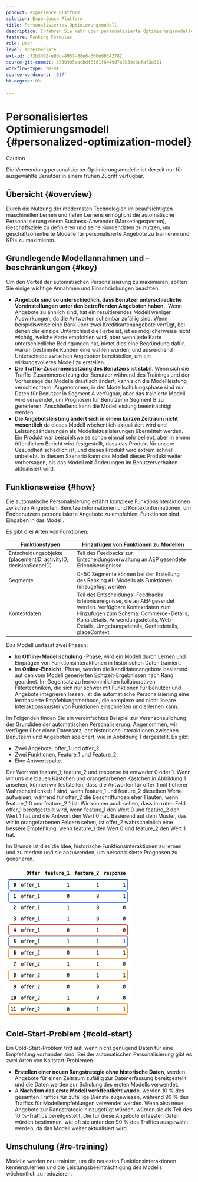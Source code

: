 ```yaml
---
product: experience platform
solution: Experience Platform
title: Personalisiertes Optimierungsmodell
description: Erfahren Sie mehr über personalisierte Optimierungsmodelle
feature: Ranking Formulas
role: User
level: Intermediate
exl-id: c73b3092-e96d-4957-88e6-500e99542782
source-git-commit: c530905eacbdf6161f6449d7a0b39c8afaf3a321
workflow-type: tm+mt
source-wordcount: '817'
ht-degree: 0%

---
```


# Personalisiertes Optimierungsmodell {#personalized-optimization-model}

>[!CAUTION]
>
>Die Verwendung personalisierter Optimierungsmodelle ist derzeit nur für ausgewählte Benutzer in einem frühen Zugriff verfügbar.

## Übersicht {#overview}

Durch die Nutzung der modernsten Technologien im beaufsichtigten maschinellen Lernen und tiefen Lernens ermöglicht die automatische Personalisierung einem Business-Anwender (Marketingexperten), Geschäftsziele zu definieren und seine Kundendaten zu nutzen, um geschäftsorientierte Modelle für personalisierte Angebote zu trainieren und KPIs zu maximieren.

## Grundlegende Modellannahmen und -beschränkungen {#key}

Um den Vorteil der automatischen Personalisierung zu maximieren, sollten Sie einige wichtige Annahmen und Einschränkungen beachten.

* **Angebote sind so unterschiedlich, dass Benutzer unterschiedliche Voreinstellungen unter den betreffenden Angeboten haben.**. Wenn Angebote zu ähnlich sind, hat ein resultierendes Modell weniger Auswirkungen, da die Antworten scheinbar zufällig sind.
Wenn beispielsweise eine Bank über zwei Kreditkartenangebote verfügt, bei denen der einzige Unterschied die Farbe ist, ist es möglicherweise nicht wichtig, welche Karte empfohlen wird, aber wenn jede Karte unterschiedliche Bedingungen hat, bietet dies eine Begründung dafür, warum bestimmte Kunden eine wählen würden, und ausreichend Unterschiede zwischen Angeboten bereitstellen, um ein wirkungsvolleres Modell zu erstellen.
* **Die Traffic-Zusammensetzung des Benutzers ist stabil**. Wenn sich die Traffic-Zusammensetzung der Benutzer während des Trainings und der Vorhersage der Modelle drastisch ändert, kann sich die Modellleistung verschlechtern. Angenommen, in der Modellschulungsphase sind nur Daten für Benutzer in Segment A verfügbar, aber das trainierte Modell wird verwendet, um Prognosen für Benutzer in Segment B zu generieren. Anschließend kann die Modellleistung beeinträchtigt werden.
* **Die Angebotsleistung ändert sich in einem kurzen Zeitraum nicht wesentlich** da dieses Modell wöchentlich aktualisiert wird und Leistungsänderungen als Modellaktualisierungen übermittelt werden. Ein Produkt war beispielsweise schon einmal sehr beliebt, aber in einem öffentlichen Bericht wird festgestellt, dass das Produkt für unsere Gesundheit schädlich ist, und dieses Produkt wird extrem schnell unbeliebt. In diesem Szenario kann das Modell dieses Produkt weiter vorhersagen, bis das Modell mit Änderungen im Benutzerverhalten aktualisiert wird.

## Funktionsweise {#how}

Die automatische Personalisierung erfährt komplexe Funktionsinteraktionen zwischen Angeboten, Benutzerinformationen und Kontextinformationen, um Endbenutzern personalisierte Angebote zu empfehlen. Funktionen sind Eingaben in das Modell.

Es gibt drei Arten von Funktionen:

| Funktionstypen | Hinzufügen von Funktionen zu Modellen |
|--------------|----------------------------|
| Entscheidungsobjekte (placementID, activityID, decisionScopeID) | Teil des Feedbacks zur Entscheidungsverwaltung an AEP gesendete Erlebnisereignisse |
| Segmente | 0-50 Segmente können bei der Erstellung des Ranking AI-Modells als Funktionen hinzugefügt werden |
| Kontextdaten | Teil des Entscheidungs-Feedbacks Erlebnisereignisse, die an AEP gesendet werden. Verfügbare Kontextdaten zum Hinzufügen zum Schema: Commerce-Details, Kanaldetails, Anwendungsdetails, Web-Details, Umgebungsdetails, Gerätedetails, placeContext |

Das Modell umfasst zwei Phasen:

* Im **Offline-Modellschulung** -Phase, wird ein Modell durch Lernen und Einprägen von Funktionsinteraktionen in historischen Daten trainiert.
* Im **Online-Einsicht** -Phase, werden die Kandidatenangebote basierend auf den vom Modell generierten Echtzeit-Ergebnissen nach Rang geordnet. Im Gegensatz zu herkömmlichen kollaborativen Filtertechniken, die sich nur schwer mit Funktionen für Benutzer und Angebote integrieren lassen, ist die automatische Personalisierung eine lernbasierte Empfehlungsmethode, die komplexe und nicht lineare Interaktionsmuster von Funktionen einschließen und erlernen kann.

Im Folgenden finden Sie ein vereinfachtes Beispiel zur Veranschaulichung der Grundidee der automatischen Personalisierung. Angenommen, wir verfügen über einen Datensatz, der historische Interaktionen zwischen Benutzern und Angeboten speichert, wie in Abbildung 1 dargestellt. Es gibt:
* Zwei Angebote, offer_1 und offer_2,
* Zwei Funktionen, Feature_1 und Feature_2,
* Eine Antwortspalte.

Der Wert von feature_1, feature_2 und response ist entweder 0 oder 1. Wenn wir uns die blauen Kästchen und orangefarbenen Kästchen in Abbildung 1 ansehen, können wir feststellen, dass die Antworten für offer_1 mit höherer Wahrscheinlichkeit 1 sind, wenn feature_1 und feature_2 dieselben Werte aufweisen, während für offer_2 die Beschriftungen eher 1 lauten, wenn feature_1 0 und feature_2 1 ist. Wir können auch sehen, dass im roten Feld offer_1 bereitgestellt wird, wenn feature_1 den Wert 0 und feature_2 den Wert 1 hat und die Antwort den Wert 0 hat. Basierend auf dem Muster, das wir in orangefarbenen Feldern sehen, ist offer_2 wahrscheinlich eine bessere Empfehlung, wenn feature_1 den Wert 0 und feature_2 den Wert 1 hat.

Im Grunde ist dies die Idee, historische Funktionsinteraktionen zu lernen und zu merken und sie anzuwenden, um personalisierte Prognosen zu generieren.

![](../assets/perso-ranking-schema.png)

## Cold-Start-Problem {#cold-start}

Ein Cold-Start-Problem tritt auf, wenn nicht genügend Daten für eine Empfehlung vorhanden sind. Bei der automatischen Personalisierung gibt es zwei Arten von Kaltstart-Problemen.

* **Erstellen einer neuen Rangstrategie ohne historische Daten**, werden Angebote für einen Zeitraum zufällig zur Datenerfassung bereitgestellt und die Daten werden zur Schulung des ersten Modells verwendet.
* A **Nachdem das erste Modell veröffentlicht wurde**, werden 10 % des gesamten Traffics für zufällige Dienste zugewiesen, während 90 % des Traffics für Modellempfehlungen verwendet werden. Wenn also neue Angebote zur Rangstrategie hinzugefügt würden, würden sie als Teil des 10 %-Traffics bereitgestellt. Die für diese Angebote erfassten Daten würden bestimmen, wie oft sie unter den 90 % des Traffics ausgewählt werden, da das Modell weiter aktualisiert wird.

## Umschulung {#re-training}

Modelle werden neu trainiert, um die neuesten Funktionsinteraktionen kennenzulernen und die Leistungsbeeinträchtigung des Modells wöchentlich zu reduzieren.

